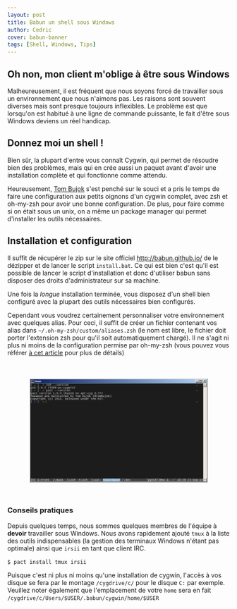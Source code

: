 ```yaml
---
layout: post
title: Babun un shell sous Windows
author: Cedric
cover: babun-banner
tags: [Shell, Windows, Tips]
---
```


## Oh non, mon client m'oblige à être sous Windows
Malheureusement, il est fréquent que nous soyons forcé de travailler sous un environnement que nous n'aimons pas. Les raisons sont souvent diverses mais sont presque toujours inflexibles. Le problème est que lorsqu'on est habitué à une ligne de commande puissante, le fait d'être sous Windows deviens un réel handicap.

## Donnez moi un shell !
Bien sûr, la plupart d'entre vous connaît Cygwin, qui permet de résoudre bien des problèmes, mais qui en crée aussi un paquet avant d'avoir une installation complète et qui fonctionne comme attendu.

Heureusement,  [Tom Bujok](https://twitter.com/tombujok) s'est penché sur le souci et a pris le temps de faire une configuration aux petits oignons d'un cygwin complet, avec zsh et oh-my-zsh pour avoir une bonne configuration. De plus, pour faire comme si on était sous un unix, on a même un package manager qui permet d'installer les outils nécessaires.

## Installation et configuration
Il suffit de récupérer le zip sur le site officiel http://babun.github.io/ de le dézipper et de lancer le script `install.bat`. Ce qui est bien c'est qu'il est possible de lancer le script d'installation et donc d'utiliser babun sans disposer des droits d'administrateur sur sa machine.

Une fois la _longue_ installation terminée, vous disposez d'un shell bien configuré avec la plupart des outils nécessaires bien configurés. 

Cependant vous voudrez certainement personnaliser votre environnement avec quelques alias. Pour ceci, il suffit de créer un fichier contenant vos alias dans `~/.oh-my-zsh/custom/aliases.zsh` (le nom est libre, le fichier doit porter l'extension zsh pour qu'il soit automatiquement chargé). Il ne s'agit ni plus ni moins de la configuration permise par oh-my-zsh (vous pouvez vous référer [à cet article]() pour plus de détails)

<div style="text-align:center;margin:50px">
 <a style="display: inline" href="/images/postBabun/babun.png" data-lightbox="image-0" title="Babun et tmux">
         <img class="mini" src="/images/postBabun/babun.png" alt="Babun et tmux"/>
 </a>
</div>

### Conseils pratiques
Depuis quelques temps, nous sommes quelques membres de l'équipe à __devoir__ travailler  sous Windows. Nous avons rapidement ajouté `tmux` à la liste des outils indispensables (la gestion des terminaux Windows n'étant pas optimale) ainsi que `irsii` en tant que client IRC. 
        
    $ pact install tmux irsii

Puisque c'est ni plus ni moins qu'une installation de cygwin, l'accès à vos disque se fera par le montage `/cygdrive/c/` pour le disque `C:` par exemple. Veuillez noter également que l'emplacement de votre `home` sera en fait `/cygdrive/c/Users/$USER/.babun/cygwin/home/$USER`



